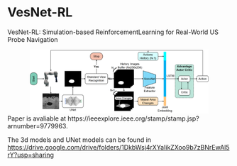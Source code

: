 # VesNet-RL
VesNet-RL: Simulation-based ReinforcementLearning for Real-World US Probe Navigation
<div align="center">
<img src=Overview.PNG  width=80%/>
</div>
Paper is avaliable at https://ieeexplore.ieee.org/stamp/stamp.jsp?arnumber=9779963.

The 3d models and UNet models can be found in https://drive.google.com/drive/folders/1DkbWsj4rXYaIikZXoo9b7zBNrEwAl5rY?usp=sharing
